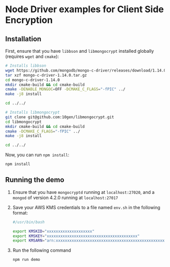 # Node Driver examples for Client Side Encryption

## Installation

First, ensure that you have `libbson` and `libmongocrypt` installed globally (requires `wget` and `cmake`):

```sh
# Installs libbson
wget https://github.com/mongodb/mongo-c-driver/releases/download/1.14.0/mongo-c-driver-1.14.0.tar.gz
tar xzf mongo-c-driver-1.14.0.tar.gz
cd mongo-c-driver-1.14.0
mkdir cmake-build && cd cmake-build
cmake -DENABLE_MONGOC=OFF -DCMAKE_C_FLAGS="-fPIC" ../
make -j8 install

cd ../../

# Installs libmongocrypt
git clone git@github.com:10gen/libmongocrypt.git
cd libmongocrypt
mkdir cmake-build && cd cmake-build
cmake -DCMAKE_C_FLAGS="-fPIC" ../
make -j8 install

cd ../../
```

Now, you can run `npm install`:

```sh
npm install
```

## Running the demo

1. Ensure that you have `mongocryptd` running at `localhost:27020`, and a `mongod` of version 4.2.0 running at `localhost:27017`
2. Save your AWS KMS credentials to a file named `env.sh` in the following format:

    ```sh
    #/usr/bin/bash

    export KMSKID="xxxxxxxxxxxxxxxxxxxx"
    export KMSKEY="xxxxxxxxxxxxxxxxxxxxxxxxxxxxxxxxxxxxxxxx"
    export KMSARN="arn:xxxxxxxxxxxxxxxxxxxxxxxxxxxxxxxxxxxxxxxxxxxxxxxxxxxxxxxxxxxxxxxxxxxxxxx" #
    ```

3. Run the following command

    ```sh
    npm run demo
    ```
